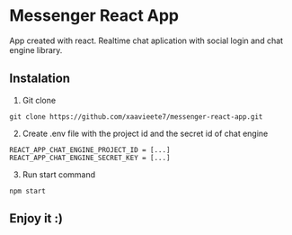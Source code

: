 # Messenger React App

App created with react. Realtime chat aplication with social login and chat engine library.

## Instalation

1. Git clone

```
git clone https://github.com/xaavieete7/messenger-react-app.git
```

2. Create .env file with the project id and the secret id of chat engine

```
REACT_APP_CHAT_ENGINE_PROJECT_ID = [...]
REACT_APP_CHAT_ENGINE_SECRET_KEY = [...]
```

3. Run start command

```
npm start
```

## Enjoy it :)
